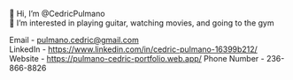 👋 Hi, I’m @CedricPulmano <br />
👀 I’m interested in playing guitar, watching movies, and going to the gym <br />

Email - pulmano.cedric@gmail.com <br />
LinkedIn - https://www.linkedin.com/in/cedric-pulmano-16399b212/
Website - https://pulmano-cedric-portfolio.web.app/
Phone Number - 236-866-8826

<!---
CedricPulmano/CedricPulmano is a ✨ special ✨ repository because its `README.md` (this file) appears on your GitHub profile.
You can click the Preview link to take a look at your changes.
--->
